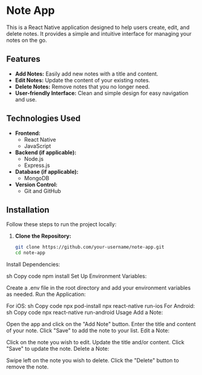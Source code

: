 # Note App

This is a React Native application designed to help users create, edit, and delete notes. It provides a simple and intuitive interface for managing your notes on the go.

## Features

- **Add Notes:** Easily add new notes with a title and content.
- **Edit Notes:** Update the content of your existing notes.
- **Delete Notes:** Remove notes that you no longer need.
- **User-friendly Interface:** Clean and simple design for easy navigation and use.

## Technologies Used

- **Frontend:**
  - React Native
  - JavaScript
- **Backend (if applicable):**
  - Node.js
  - Express.js
- **Database (if applicable):**
  - MongoDB
- **Version Control:**
  - Git and GitHub

## Installation

Follow these steps to run the project locally:

1. **Clone the Repository:**
   ```sh
   git clone https://github.com/your-username/note-app.git
   cd note-app
Install Dependencies:

sh
Copy code
npm install
Set Up Environment Variables:

Create a .env file in the root directory and add your environment variables as needed.
Run the Application:

For iOS:
sh
Copy code
npx pod-install
npx react-native run-ios
For Android:
sh
Copy code
npx react-native run-android
Usage
Add a Note:

Open the app and click on the "Add Note" button.
Enter the title and content of your note.
Click "Save" to add the note to your list.
Edit a Note:

Click on the note you wish to edit.
Update the title and/or content.
Click "Save" to update the note.
Delete a Note:

Swipe left on the note you wish to delete.
Click the "Delete" button to remove the note.
